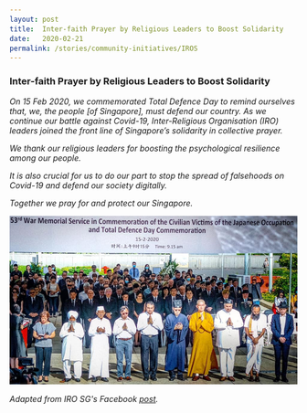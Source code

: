 ```yaml
---
layout: post
title:  Inter-faith Prayer by Religious Leaders to Boost Solidarity
date:   2020-02-21
permalink: /stories/community-initiatives/IROS
---
```


### Inter-faith Prayer by Religious Leaders to Boost Solidarity

_On 15 Feb 2020, we commemorated Total Defence Day to remind ourselves that, we, the people [of Singapore], must defend our country. As we continue our battle against Covid-19, Inter-Religious Organisation (IRO) leaders joined the front line of Singapore’s solidarity in collective prayer._

_We thank our religious leaders for boosting the psychological resilience among our people._

_It is also crucial for us to do our part to stop the spread of falsehoods on Covid-19 and defend our society digitally._

_Together we pray for and protect our Singapore._

![IROS](/images/stories/IROS.jpg/)

_Adapted from IRO SG's Facebook [post](https://www.facebook.com/IROSG/posts/1615515668586783)._
